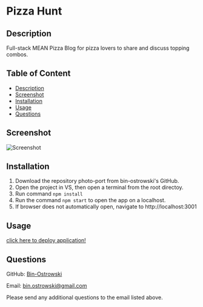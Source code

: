 # Pizza Hunt
        
  ## Description
  Full-stack MEAN Pizza Blog for pizza lovers to share and discuss topping combos.
          
  ## Table of Content
  - [Description](#description)
  - [Screenshot](#screenshot)
  - [Installation](#installation)
  - [Usage](#usage)
  - [Questions](#questions)
  
  ## Screenshot

  ![Screenshot](./src/assets/images/screenshot.PNG)
  
  ## Installation
  1. Download the repository photo-port from bin-ostrowski's GitHub. 
  2. Open the project in VS, then open a terminal from the root directoy.
  3. Run command `npm install`
  4. Run the command `npm start` to open the app on a localhost.
  6. If browser does not automatically open, navigate to http://localhost:3001

  ## Usage
  [click here to deploy application!](https://salty-citadel-62296.herokuapp.com/)
  
  ## Questions
  GitHub: [Bin-Ostrowski](https://github.com/Bin-Ostrowski)
  
  Email: bin.ostrowski@gmail.com
  
  Please send any additional questions to the email listed above. 
